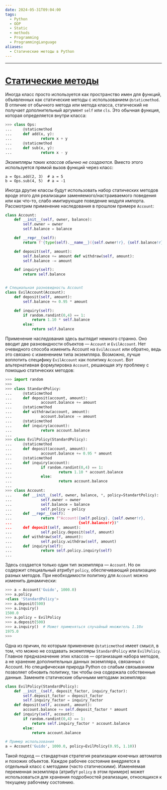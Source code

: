 ```yaml
---
date: 2024-05-31T09:04:00
tags:
  - Python
  - OOP
  - Static
  - methods
  - Programming
  - ProgrammingLanguage
aliases:
  - Статические методы в Python
---
```

---
# [Статические методы](https://timeweb.cloud/tutorials/python/staticheskij-metod-python)

Иногда класс просто используется как пространство имен для функций, объявленных как статические методы с использованием `@staticmethod`. В отличие от обычного метода или метода класса, статический не получает дополнительный аргумент `self` или `cls`. Это обычная функция, которая определяется внутри класса:

```python
>>> class Ops:
...     @staticmethod
...     def add(x, y):
...             return x + y
...     @staticmethod
...     def sub(x, y):
...             return x - y
```

*Экземпляры таких классов обычно не создаются*. Вместо этого используется прямой вызов функций через класс:

```Output
a = Ops.add(2, 3)  # a = 5
b = Ops.sub(4, 5)  # a = -1
```

Иногда другие классы будут использовать набор статических методов вроде этого для реализации заменяемого/настраиваемого поведения или как что-то, слабо имитирующее поведение модуля импорта. Рассмотрим применение наследования в прошлом примере `Account`:

```python
class Account:
    def __init__(self, owner, balance):
        self.owner = owner
        self.balance = balance

    def __repr__(self):
        return f'{type(self).__name__}({self.owner!r}, {self.balance!r})'

    def deposit(self, amount):
        self.balance += amount def withdraw(self, amount):
        self.balance -= amount

    def inquiry(self):
        return self.balance


# Специальная разновидность Account
class EvilAccount(Account):
    def deposit(self, amount):
        self.balance += 0.95 * amount

    def inquiry(self):
        if random.randint(0,4) == 1:
            return 1.10 * self.balance
        else:
            return self.balance
```

Применение наследования здесь выглядит немного странно. Оно вводит две разновидности объектов — `Account` и `EvilAccount`. Нет очевидного способа изменить Account на `EvilAccount` или обратно, ведь это связано с изменением типа экземпляра. Возможно, лучше воплотить специфику `EvilAccount` как политику `Account`. Вот альтернативная формулировка `Account`, решающая эту проблему с помощью статических методов:

```python
>>> import random
>>> 
>>> class StandardPolicy:
...     @staticmethod
...     def deposit(account, amount):
...             account.balance += amount
...     @staticmethod
...     def withdraw(account, amount):
...             account.balance -= amount
...     @staticmethod
...     def inquiry(account):
...             return account.balance
...
>>> class EvilPolicy(StandardPolicy):
...     @staticmethod
...     def deposit(account, amount):
...             account.balance += 0.95 * amount
...     @staticmethod
...     def inquiry(account):
...             if random.randint(0,4) == 1:
...                     return 1.10 * account.balance
...             else:
...                     return account.balance
...
>>> class Account:
...     def __init__(self, owner, balance, *, policy=StandartPolicy):
...             self.owner = owner
...             self.balance = balance
...             self.policy = policy
...     def __repr__(self):
...             return f"Account({self.policy}, {self.owner!r}, 
...                              {self.balance!r})"
...     def deposit(self, amount):
...             self.policy.deposit(self, amount)
...     def withdraw(self, amount):
...             self.policy.withdraw(self, amount)
...     def inquiry(self):
...             return self.policy.inquiry(self)
...
```

Здесь создается только один тип экземпляра — `Account`. Но он содержит специальный атрибут `policy`, обеспечивающий реализацию разных методов. При необходимости политику для `Account` можно изменить динамически:

```python
>>> a = Account('Guido', 1000.0)
>>> a.policy
<class 'StandardPolicy'> 
>>> a.deposit(500)
>>> a.inquiry()
1500.0
>>> a.policy = EvilPolicy
>>> a.deposit(500)
>>> a.inquiry()  # Может применяться случайный множитель 1.10x
1975.0
>>>
```

Одна из причин, по которым применение `@staticmethod` имеет смысл, в том, что можно не создавать экземпляры `StandardPolicy` или `EvilPolicy`. Главное предназначение этих классов — организация набора методов, а не хранение дополнительных данных экземпляра, связанных с Account. Но специфическая природа Python со слабым связыванием позволяет обновить политику, так чтобы она содержала собственные данные. Замените статические обычными методами экземпляра:

```python
class EvilPolicy(StandardPolicy):
	def __init__(self, deposit_factor, inquiry_factor):
		self.deposit_factor = deposit_factor
		self.inquiry_factor = inquiry_factor
	def deposit(self, account, amount):
		account.balance += self.deposit_factor * amount
	def inquiry(self, account):
		if random.randint(0,4) == 1:
			return self.inquiry_factor * account.balance
		else:
			return account.balance
```

```python
# Пример использования
a = Account('Guido', 1000.0, policy=EvilPolicy(0.95, 1.10))
```

Такой подход — стандартная стратегия реализации конечных автоматов и похожих объектов. Каждое рабочее состояние внедряется в отдельный класс с методами (часто статическими). Изменяемая переменная экземпляра (атрибут `policy` в этом примере) может использоваться для хранения подробностей реализации, относящихся к текущему рабочему состоянию.